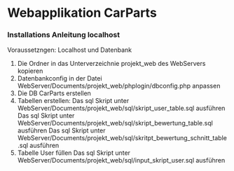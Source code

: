 # Webapplikation CarParts

### Installations Anleitung localhost
Voraussetzngen: Localhost und Datenbank

1. Die Ordner in das Unterverzeichnie projekt_web des WebServers kopieren
2. Datenbankconfig in der Datei WebServer/Documents/projekt_web/phplogin/dbconfig.php anpassen
3. Die DB CarParts erstellen
4. Tabellen erstellen:
            Das sql Skript unter WebServer/Documents/projekt_web/sql/skript_user_table.sql ausführen
            Das sql Skript unter WebServer/Documents/projekt_web/sql/skript_bewertung_table.sql ausführen
            Das sql Skript unter WebServer/Documents/projekt_web/sql/skritpt_bewertung_schnitt_table.sql ausführen
5. Tabelle User füllen
            Das sql Skript unter WebServer/Documents/projekt_web/sql/input_skript_user.sql ausführen
